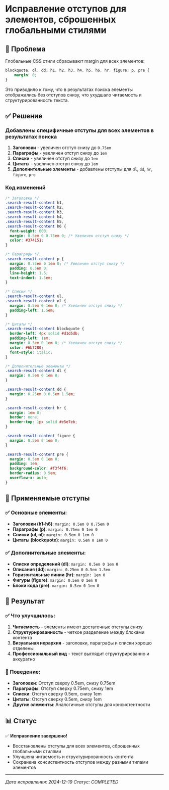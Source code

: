 # Исправление отступов для элементов, сброшенных глобальными стилями

## 🎯 Проблема

Глобальные CSS стили сбрасывают margin для всех элементов:

```css
blockquote, dl, dd, h1, h2, h3, h4, h5, h6, hr, figure, p, pre {
    margin: 0;
}
```

Это приводило к тому, что в результатах поиска элементы отображались без отступов снизу, что ухудшало читаемость и структурированность текста.

## ✅ Решение

### Добавлены специфичные отступы для всех элементов в результатах поиска

1. **Заголовки** - увеличен отступ снизу до `0.75em`
2. **Параграфы** - увеличен отступ снизу до `1em`
3. **Списки** - увеличен отступ снизу до `1em`
4. **Цитаты** - увеличен отступ снизу до `1em`
5. **Дополнительные элементы** - добавлены отступы для `dl`, `dd`, `hr`, `figure`, `pre`

### Код изменений

```css
/* Заголовки */
.search-result-content h1,
.search-result-content h2,
.search-result-content h3,
.search-result-content h4,
.search-result-content h5,
.search-result-content h6 {
  font-weight: 600;
  margin: 0.5em 0 0.75em 0; /* Увеличен отступ снизу */
  color: #374151;
}

/* Параграфы */
.search-result-content p {
  margin: 0.75em 0 1em 0; /* Увеличен отступ снизу */
  padding: 0.5em 0;
  line-height: 1.6;
  text-indent: 1.5em;
}

/* Списки */
.search-result-content ul,
.search-result-content ol {
  margin: 0.5em 0 1em 0; /* Увеличен отступ снизу */
  padding-left: 1.5em;
}

/* Цитаты */
.search-result-content blockquote {
  border-left: 4px solid #d1d5db;
  padding-left: 1em;
  margin: 0.5em 0 1em 0; /* Увеличен отступ снизу */
  color: #6b7280;
  font-style: italic;
}

/* Дополнительные элементы */
.search-result-content dl {
  margin: 0.5em 0 1em 0;
}

.search-result-content dd {
  margin: 0.25em 0 0.5em 1.5em;
}

.search-result-content hr {
  margin: 1em 0;
  border: none;
  border-top: 1px solid #e5e7eb;
}

.search-result-content figure {
  margin: 0.5em 0 1em 0;
}

.search-result-content pre {
  margin: 0.5em 0 1em 0;
  padding: 1em;
  background-color: #f3f4f6;
  border-radius: 0.5em;
  overflow-x: auto;
}
```

## 🎨 Применяемые отступы

### ✅ Основные элементы:
- **Заголовки (h1-h6)**: `margin: 0.5em 0 0.75em 0`
- **Параграфы (p)**: `margin: 0.75em 0 1em 0`
- **Списки (ul, ol)**: `margin: 0.5em 0 1em 0`
- **Цитаты (blockquote)**: `margin: 0.5em 0 1em 0`

### ✅ Дополнительные элементы:
- **Списки определений (dl)**: `margin: 0.5em 0 1em 0`
- **Описания (dd)**: `margin: 0.25em 0 0.5em 1.5em`
- **Горизонтальные линии (hr)**: `margin: 1em 0`
- **Фигуры (figure)**: `margin: 0.5em 0 1em 0`
- **Блоки кода (pre)**: `margin: 0.5em 0 1em 0`

## 🚀 Результат

### ✅ Что улучшилось:

1. **Читаемость** - элементы имеют достаточные отступы снизу
2. **Структурированность** - четкое разделение между блоками контента
3. **Визуальная иерархия** - заголовки, параграфы и списки хорошо отделены
4. **Профессиональный вид** - текст выглядит структурированно и аккуратно

### 🎯 Поведение:

- **Заголовки**: Отступ сверху 0.5em, снизу 0.75em
- **Параграфы**: Отступ сверху 0.75em, снизу 1em
- **Списки**: Отступ сверху 0.5em, снизу 1em
- **Цитаты**: Отступ сверху 0.5em, снизу 1em
- **Другие элементы**: Аналогичные отступы для консистентности

## 📊 Статус

✅ **Исправление завершено!**

- Восстановлены отступы для всех элементов, сброшенных глобальными стилями
- Улучшена читаемость и структурированность контента
- Сохранена консистентность отступов между разными типами элементов

---

*Дата исправления: 2024-12-19*
*Статус: COMPLETED*
